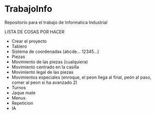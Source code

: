 # TrabajoInfo
Repositorio para el trabajo de Informatica Industrial

LISTA DE COSAS POR HACER
- Crear el proyecto
- Tablero
- Sistema de coordenadas (abcde... 12345...)
- Piezas
- Movimiento de las piezas (cualquiera)
- Movimiento centrado en la casilla
- Movimiento legal de las piezas
- Movimientos especiales (enroque, el peon llega al final, peón al paso, comer al peon si ha avanzado 2)
- Turnos
- Jaque mate
- Menus
- Repeticion
- IA